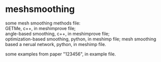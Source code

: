 # meshsmoothing
some mesh smoothing methods file:  
GETMe, c++, in meshimprove file;  
angle-based smoothing, c++, in meshimprove file;  
optimization-based smoothing, python, in meshimp file; 
mesh smoothing based a nerual network, python, in meshimp file.  
  
some examples from paper "123456", in example file.
